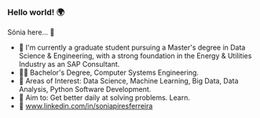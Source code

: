 ### Hello world! 🌍
Sónia here... 👋 

- 🔭 I'm currently a graduate student pursuing a Master's degree in Data Science & Engineering, with a strong foundation in the Energy & Utilities Industry as an SAP Consultant.
- 👩‍🎓 Bachelor's Degree, Computer Systems Engineering.
- 👀 Areas of Interest: Data Science, Machine Learning, Big Data, Data Analysis, Python Software Development.
- 💪 Aim to: Get better daily at solving problems. Learn.
- 🔗 www.linkedin.com/in/soniapiresferreira



<!--
**soniaferreira-pires/soniaferreira-pires** is a ✨ _special_ ✨ repository because its `README.md` (this file) appears on your GitHub profile.

Here are some ideas to get you started:

- 🔭 I’m currently working on ...
- 🌱 I’m currently learning ...
- 👯 I’m looking to collaborate on ...
- 🤔 I’m looking for help with ...
- 💬 Ask me about ...
- 📫 How to reach me: ...
- 😄 Pronouns: ...
- ⚡ Fun fact: ...
-->
